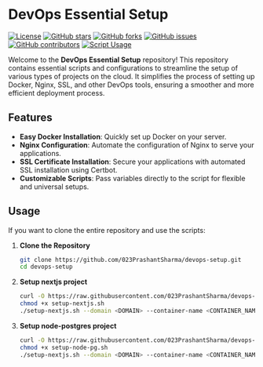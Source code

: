 # DevOps Essential Setup

[![License](https://img.shields.io/github/license/023PrashantSharma/devops-setup)](LICENSE)
[![GitHub stars](https://img.shields.io/github/stars/023PrashantSharma/devops-setup)](https://github.com/023PrashantSharma/devops-setup/stargazers)
[![GitHub forks](https://img.shields.io/github/forks/023PrashantSharma/devops-setup)](https://github.com/023PrashantSharma/devops-setup/network)
[![GitHub issues](https://img.shields.io/github/issues/023PrashantSharma/devops-setup)](https://github.com/023PrashantSharma/devops-setup/issues)
[![GitHub contributors](https://img.shields.io/github/contributors/023PrashantSharma/devops-setup)](https://github.com/023PrashantSharma/devops-setup/graphs/contributors)
[![Script Usage](https://img.shields.io/badge/Script%20Usage-0-brightgreen)](https://github.com/023PrashantSharma/devops-setup)

Welcome to the **DevOps Essential Setup** repository! This repository contains essential scripts and configurations to streamline the setup of various types of projects on the cloud. It simplifies the process of setting up Docker, Nginx, SSL, and other DevOps tools, ensuring a smoother and more efficient deployment process.

## Features

- **Easy Docker Installation**: Quickly set up Docker on your server.
- **Nginx Configuration**: Automate the configuration of Nginx to serve your applications.
- **SSL Certificate Installation**: Secure your applications with automated SSL installation using Certbot.
- **Customizable Scripts**: Pass variables directly to the script for flexible and universal setups.

## Usage

If you want to clone the entire repository and use the scripts:

1. **Clone the Repository**

   ```sh
   git clone https://github.com/023PrashantSharma/devops-setup.git
   cd devops-setup

2. **Setup nextjs project**

   ```sh
   curl -O https://raw.githubusercontent.com/023PrashantSharma/devops-setup/main/setup-nextjs.sh
   chmod +x setup-nextjs.sh
   ./setup-nextjs.sh --domain <DOMAIN> --container-name <CONTAINER_NAME> --image-name <IMAGE_NAME> --port <PORT> --email <EMAIL>
   
3. **Setup node-postgres project**

   ```sh
   curl -O https://raw.githubusercontent.com/023PrashantSharma/devops-setup/main/setup-node-pg.sh
   chmod +x setup-node-pg.sh
   ./setup-nextjs.sh --domain <DOMAIN> --container-name <CONTAINER_NAME> --image-name <IMAGE_NAME> --port <PORT> --db-port <DB_PORT> --email <EMAIL>
